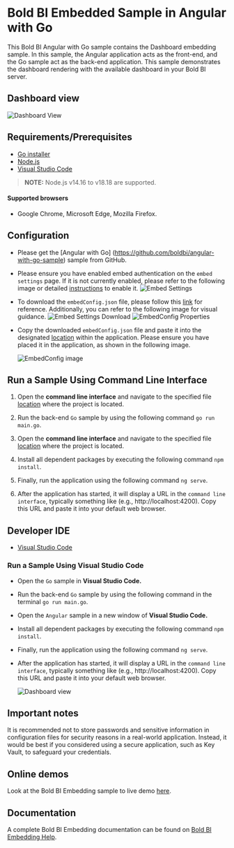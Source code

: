 # Bold BI Embedded Sample in Angular with Go

This Bold BI Angular with Go sample contains the Dashboard embedding sample. In this sample, the Angular application acts as the front-end, and the Go sample act as the back-end application. This sample demonstrates the dashboard rendering with the available dashboard in your Bold BI server.

## Dashboard view

![Dashboard View](https://github.com/boldbi/aspnet-core-sample/assets/91586758/966e2735-e9ee-469a-9781-4e4f23021b04)

 ## Requirements/Prerequisites
 
 * [Go installer](https://go.dev/dl/)
 * [Node.js](https://nodejs.org/en/)
 * [Visual Studio Code](https://code.visualstudio.com/download)
 
 > **NOTE:** Node.js v14.16 to v18.18 are supported.

 #### Supported browsers
  
  * Google Chrome, Microsoft Edge, Mozilla Firefox.

 ## Configuration

  * Please get the [Angular with Go] (https://github.com/boldbi/angular-with-go-sample) sample from GitHub.

  * Please ensure you have enabled embed authentication on the `embed settings` page. If it is not currently enabled, please refer to the following image or detailed [instructions](https://help.boldbi.com/site-administration/embed-settings/#get-embed-secret-code) to enable it.
  ![Embed Settings](https://github.com/boldbi/aspnet-core-sample/assets/91586758/b3a81978-9eb4-42b2-92bb-d1e2735ab007)

  * To download the `embedConfig.json` file, please follow this [link](https://help.boldbi.com/site-administration/embed-settings/#get-embed-configuration-file) for reference. Additionally, you can refer to the following image for visual guidance.
    ![Embed Settings Download](https://github.com/boldbi/aspnet-core-sample/assets/91586758/d27d4cfc-6a3e-4c34-975e-f5f22dea6172)
    ![EmbedConfig Properties](https://github.com/boldbi/aspnet-core-sample/assets/91586758/d6ce925a-0d4c-45d2-817e-24d6d59e0d63)

  * Copy the downloaded `embedConfig.json` file and paste it into the designated [location](https://github.com/boldbi/angular-with-go-sample/tree/master/Go) within the application. Please ensure you have placed it in the application, as shown in the following image.
    
    ![EmbedConfig image](https://user-images.githubusercontent.com/129486688/252304030-bf994470-ed88-46e3-9b3e-2c941d42a2a6.png)

## Run a Sample Using Command Line Interface

  1. Open the **command line interface** and navigate to the specified file [location](https://github.com/boldbi/angular-with-go-sample/tree/master/Go) where the project is located.
   
  2. Run the back-end `Go` sample by using the following command `go run main.go`.
   
  3. Open the **command line interface** and navigate to the specified file [location](https://github.com/boldbi/angular-with-go-sample/tree/master/Angular-14) where the project is located.
   
  4. Install all dependent packages by executing the following command `npm install`.
   
  5. Finally, run the application using the following command `ng serve`.
   
  6. After the application has started, it will display a URL in the `command line interface`, typically something like (e.g., http://localhost:4200). Copy this URL and paste it into your default web browser.

 ## Developer IDE

  * [Visual Studio Code](https://code.visualstudio.com/download)

 ### Run a Sample Using Visual Studio Code

 * Open the `Go` sample in **Visual Studio Code.**

 * Run the back-end `Go` sample by using the following command in the terminal `go run main.go`.

 * Open the `Angular` sample in a new window of **Visual Studio Code.**

 * Install all dependent packages by executing the following command `npm install`.

 * Finally, run the application using the following command `ng serve`.

 * After the application has started, it will display a URL in the `command line interface`, typically something like (e.g., http://localhost:4200). Copy this URL and paste it into your default web browser.

   ![Dashboard view](https://github.com/boldbi/aspnet-core-sample/assets/91586758/966e2735-e9ee-469a-9781-4e4f23021b04)

## Important notes

It is recommended not to store passwords and sensitive information in configuration files for security reasons in a real-world application. Instead, it would be best if you considered using a secure application, such as Key Vault, to safeguard your credentials.

## Online demos

Look at the Bold BI Embedding sample to live demo [here](https://samples.boldbi.com/embed).


## Documentation

A complete Bold BI Embedding documentation can be found on [Bold BI Embedding Help](https://help.boldbi.com/embedded-bi/javascript-based/).
